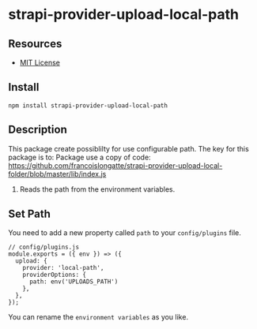 # strapi-provider-upload-local-path

## Resources

- [MIT License](LICENSE.md)

## Install

`npm install strapi-provider-upload-local-path` 

## Description

This package create possiblilty for use configurable path. The key for this package is to: 
Package use a copy of code: 
https://github.com/francoislongatte/strapi-provider-upload-local-folder/blob/master/lib/index.js

1. Reads the path from the environment variables.

## Set Path
You need to add a new property called `path` to your `config/plugins` file.

```
// config/plugins.js
module.exports = ({ env }) => ({
  upload: {
    provider: 'local-path',
    providerOptions: {
      path: env('UPLOADS_PATH')
    },
  },
});
```
You can rename the `environment variables` as you like.
